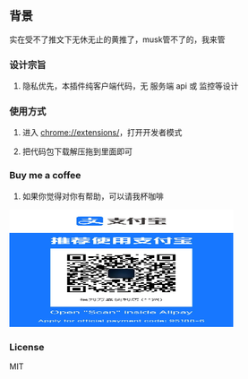 ## 背景

实在受不了推文下无休无止的黄推了，musk管不了的，我来管

### 设计宗旨

1. 隐私优先，本插件纯客户端代码，无 服务端 api 或 监控等设计

### 使用方式

1. 进入 [chrome://extensions/](chrome://extensions/)，打开开发者模式

2. 把代码包下载解压拖到里面即可

### Buy me a coffee

1. 如果你觉得对你有帮助，可以请我杯咖啡

<img src="./misc//20230628-101633.jpeg" alt="Image" width="400" height="210">

### License

MIT